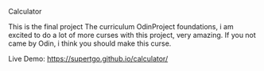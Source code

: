 Calculator

This is the final project The curriculum OdinProject foundations, i am excited to do a lot of more curses with this project, very amazing. 
If you not came by Odin, i think you should make this curse.

Live Demo: https://supertgo.github.io/calculator/
